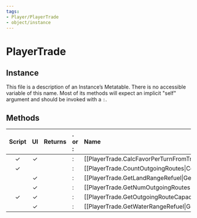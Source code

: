 ```yaml
---
tags:
- Player/PlayerTrade
- object/instance
---
```

# PlayerTrade
## Instance
This file is a description of an Instance’s Metatable. There is no accessible variable of this name. Most of its methods will expect an implicit "self" argument and should be invoked with a `:`.

## Methods
| Script | UI  | Returns | . or : | Name | Arguments |
|:------:|:---:| -------:|:---- |:---- |:--------- |
|✓|✓||:|[[PlayerTrade.CalcFavorPerTurnFromTradePartners\|CalcFavorPerTurnFromTradePartners]]||
|✓| ||:|[[PlayerTrade.CountOutgoingRoutes\|CountOutgoingRoutes]]||
| |✓||:|[[PlayerTrade.GetLandRangeRefuel\|GetLandRangeRefuel]]||
| |✓||:|[[PlayerTrade.GetNumOutgoingRoutes\|GetNumOutgoingRoutes]]||
|✓|✓||:|[[PlayerTrade.GetOutgoingRouteCapacity\|GetOutgoingRouteCapacity]]||
| |✓||:|[[PlayerTrade.GetWaterRangeRefuel\|GetWaterRangeRefuel]]||
